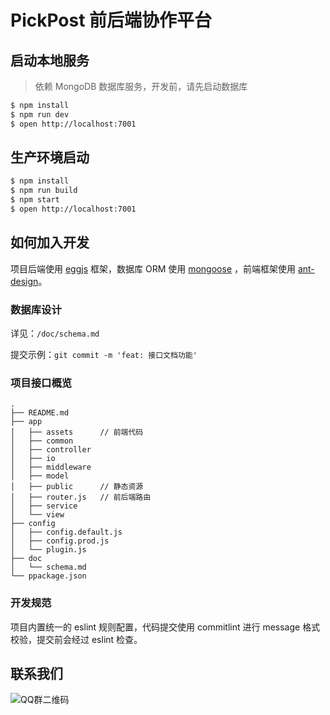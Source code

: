 # PickPost 前后端协作平台

## 启动本地服务

> 依赖 MongoDB 数据库服务，开发前，请先启动数据库

```bash
$ npm install
$ npm run dev
$ open http://localhost:7001
```
## 生产环境启动
```bash
$ npm install
$ npm run build
$ npm start
$ open http://localhost:7001
```

## 如何加入开发
项目后端使用 [eggjs](https://eggjs.org/) 框架，数据库 ORM 使用 [mongoose](https://mongoosejs.com) ，前端框架使用 [ant-design](https://ant.design)。

### 数据库设计
详见：`/doc/schema.md`


提交示例：`git commit -m 'feat: 接口文档功能'`

### 项目接口概览
```
.
├── README.md
├── app
│   ├── assets      // 前端代码
│   ├── common
│   ├── controller
│   ├── io
│   ├── middleware
│   ├── model
│   ├── public      // 静态资源
│   ├── router.js   // 前后端路由
│   ├── service
│   └── view
├── config
│   ├── config.default.js
│   ├── config.prod.js
│   └── plugin.js
├── doc
│   └── schema.md
└── ppackage.json
```

### 开发规范

项目内置统一的 eslint 规则配置，代码提交使用 commitlint 进行 message 格式校验，提交前会经过 eslint 检查。

## 联系我们

![QQ群二维码](https://gw.alipayobjects.com/mdn/O2O_shopdecorate/afts/img/A*mdGeQIgyMkkAAAAAAAAAAABjBAAAAQ/original)
